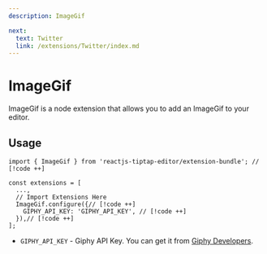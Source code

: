 ```yaml
---
description: ImageGif

next:
  text: Twitter
  link: /extensions/Twitter/index.md
---
```


# ImageGif

ImageGif is a node extension that allows you to add an ImageGif to your editor.

## Usage

```tsx
import { ImageGif } from 'reactjs-tiptap-editor/extension-bundle'; // [!code ++]

const extensions = [
  ...,
  // Import Extensions Here
  ImageGif.configure({// [!code ++]
    GIPHY_API_KEY: 'GIPHY_API_KEY', // [!code ++]
  }),// [!code ++]
];
```

- `GIPHY_API_KEY` - Giphy API Key. You can get it from [Giphy Developers](https://developers.giphy.com/).
